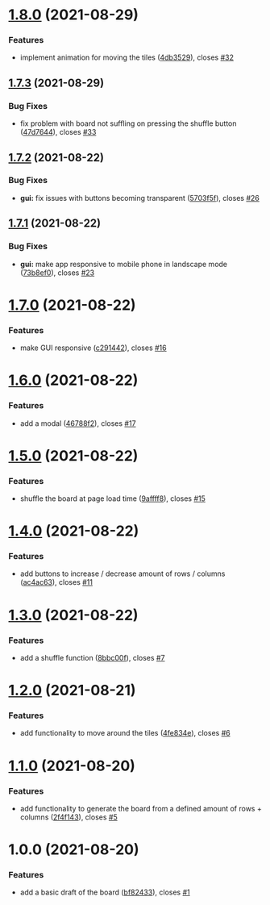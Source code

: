 # [1.8.0](https://github.com/osandell/react-n-puzzle/compare/v1.7.3...v1.8.0) (2021-08-29)


### Features

* implement animation for moving the tiles ([4db3529](https://github.com/osandell/react-n-puzzle/commit/4db3529eae7e991b1d5f140dcec703df73221fca)), closes [#32](https://github.com/osandell/react-n-puzzle/issues/32)

## [1.7.3](https://github.com/osandell/react-n-puzzle/compare/v1.7.2...v1.7.3) (2021-08-29)


### Bug Fixes

* fix problem with board not suffling on pressing the shuffle button ([47d7644](https://github.com/osandell/react-n-puzzle/commit/47d7644e9589e7ebb483f660d26aa47af6f21b4a)), closes [#33](https://github.com/osandell/react-n-puzzle/issues/33)

## [1.7.2](https://github.com/osandell/react-n-puzzle/compare/v1.7.1...v1.7.2) (2021-08-22)


### Bug Fixes

* **gui:** fix issues with buttons becoming transparent ([5703f5f](https://github.com/osandell/react-n-puzzle/commit/5703f5f27c828c6aecc7cfc9a4fe43dfee27d22d)), closes [#26](https://github.com/osandell/react-n-puzzle/issues/26)

## [1.7.1](https://github.com/osandell/react-n-puzzle/compare/v1.7.0...v1.7.1) (2021-08-22)


### Bug Fixes

* **gui:** make app responsive to mobile phone in landscape mode ([73b8ef0](https://github.com/osandell/react-n-puzzle/commit/73b8ef0bddfe320494e57d2fbedfa0374b969771)), closes [#23](https://github.com/osandell/react-n-puzzle/issues/23)

# [1.7.0](https://github.com/osandell/react-n-puzzle/compare/v1.6.0...v1.7.0) (2021-08-22)


### Features

* make GUI responsive ([c291442](https://github.com/osandell/react-n-puzzle/commit/c29144270e159bd890f91bdf98d53866eeef7fba)), closes [#16](https://github.com/osandell/react-n-puzzle/issues/16)

# [1.6.0](https://github.com/osandell/react-n-puzzle/compare/v1.5.0...v1.6.0) (2021-08-22)


### Features

* add a modal ([46788f2](https://github.com/osandell/react-n-puzzle/commit/46788f21065e7baa0af0a97a77b00624ad1998a6)), closes [#17](https://github.com/osandell/react-n-puzzle/issues/17)

# [1.5.0](https://github.com/osandell/react-n-puzzle/compare/v1.4.0...v1.5.0) (2021-08-22)


### Features

* shuffle the board at page load time ([9affff8](https://github.com/osandell/react-n-puzzle/commit/9affff880bb3aba5c90dc891fcff37c09d23b6ab)), closes [#15](https://github.com/osandell/react-n-puzzle/issues/15)

# [1.4.0](https://github.com/osandell/react-n-puzzle/compare/v1.3.0...v1.4.0) (2021-08-22)


### Features

* add buttons to increase / decrease amount of rows / columns ([ac4ac63](https://github.com/osandell/react-n-puzzle/commit/ac4ac63a72fe9a06c529ddaec1fc1eb274e7246c)), closes [#11](https://github.com/osandell/react-n-puzzle/issues/11)

# [1.3.0](https://github.com/osandell/react-n-puzzle/compare/v1.2.0...v1.3.0) (2021-08-22)


### Features

* add a shuffle function ([8bbc00f](https://github.com/osandell/react-n-puzzle/commit/8bbc00f54a80ec5b6eb060f47a32332ee98b7709)), closes [#7](https://github.com/osandell/react-n-puzzle/issues/7)

# [1.2.0](https://github.com/osandell/react-n-puzzle/compare/v1.1.0...v1.2.0) (2021-08-21)


### Features

* add functionality to move around the tiles ([4fe834e](https://github.com/osandell/react-n-puzzle/commit/4fe834e8e013585e2589b5677a82a9b795abcf06)), closes [#6](https://github.com/osandell/react-n-puzzle/issues/6)

# [1.1.0](https://github.com/osandell/react-n-puzzle/compare/v1.0.0...v1.1.0) (2021-08-20)


### Features

* add functionality to generate the board from a defined amount of rows + columns ([2f4f143](https://github.com/osandell/react-n-puzzle/commit/2f4f143872b25a5e206ab4282a5f7f1419978695)), closes [#5](https://github.com/osandell/react-n-puzzle/issues/5)

# 1.0.0 (2021-08-20)


### Features

* add a basic draft of the board ([bf82433](https://github.com/osandell/react-n-puzzle/commit/bf8243315dda65b6da554c7dd7aa209d685ba63f)), closes [#1](https://github.com/osandell/react-n-puzzle/issues/1)
